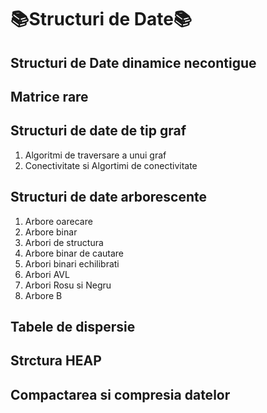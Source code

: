 # 📚Structuri de Date📚
## Structuri de Date dinamice necontigue
## Matrice rare
## Structuri de date de tip graf
1. Algoritmi de traversare a unui graf
2. Conectivitate si Algortimi de conectivitate

## Structuri de date arborescente
1. Arbore oarecare 
2. Arbore binar
3. Arbori de structura
4. Arbore binar de cautare
5. Arbori binari echilibrati
6. Arbori AVL
7. Arbori Rosu si Negru
8. Arbore B

## Tabele de dispersie

## Strctura HEAP

## Compactarea si compresia datelor

